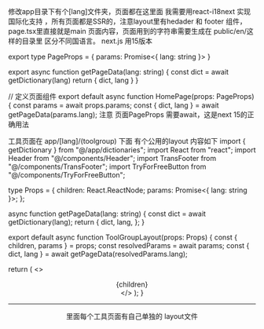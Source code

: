 修改app目录下有个[lang]文件夹，页面都在这里面 我需要用react-i18next 实现国际化支持 ，所有页面都是SSR的，注意layout里有hedader 和 footer 组件，page.tsx里直接就是main 页面内容，页面用到的字符串需要生成在 public/en/这样的目录里 区分不同国语言。
next.js 用15版本

export type PageProps = {
  params: Promise<{ lang: string }>
}

export async function getPageData(lang: string) {
  const dict = await getDictionary(lang)
  return { dict, lang }
}

// 定义页面组件
export default async function HomePage(props: PageProps) {
const params = await props.params;
const { dict, lang } = await getPageData(params.lang);
注意 页面PageProps 需要await，这是next 15的正确用法


工具页面在 app/[lang]/(toolgroup) 下面 有个公用的layout 
内容如下
import { getDictionary } from "@/app/dictionaries";
import React from "react";
import Header from "@/components/Header";
import TransFooter from "@/components/TransFooter";
import TryForFreeButton from "@/components/TryForFreeButton";

type Props = {
  children: React.ReactNode;
  params: Promise<{ lang: string }>;
};


async function getPageData(lang: string) {
  const dict = await getDictionary(lang);
  return {
    dict,
    lang,
  };
}

export default async function ToolGroupLayout(props: Props) {
  const { children, params } = props;
  const resolvedParams = await params;
  const { dict, lang } = await getPageData(resolvedParams.lang);

  return (
    <>
      <Header currentPathname="" dict={dict} lang={lang} />
      <main>
        {children}
        <TryForFreeButton text={dict.tryForFree} />
        </main>
      <TransFooter pathname="" dict={dict} lang={lang} />
    </>
  );
}

---
里面每个工具页面有自己单独的 layout文件 


